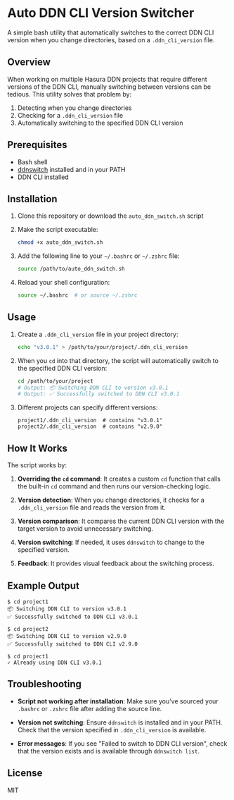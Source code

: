 # Auto DDN CLI Version Switcher

A simple bash utility that automatically switches to the correct DDN CLI version when you change directories, based on a `.ddn_cli_version` file.

## Overview

When working on multiple Hasura DDN projects that require different versions of the DDN CLI, manually switching between versions can be tedious. This utility solves that problem by:

1. Detecting when you change directories
2. Checking for a `.ddn_cli_version` file
3. Automatically switching to the specified DDN CLI version

## Prerequisites

- Bash shell
- [ddnswitch](https://github.com/yourusername/ddnswitch) installed and in your PATH
- DDN CLI installed

## Installation

1. Clone this repository or download the `auto_ddn_switch.sh` script

2. Make the script executable:
   ```bash
   chmod +x auto_ddn_switch.sh
   ```

3. Add the following line to your `~/.bashrc` or `~/.zshrc` file:
   ```bash
   source /path/to/auto_ddn_switch.sh
   ```

4. Reload your shell configuration:
   ```bash
   source ~/.bashrc  # or source ~/.zshrc
   ```

## Usage

1. Create a `.ddn_cli_version` file in your project directory:
   ```bash
   echo "v3.0.1" > /path/to/your/project/.ddn_cli_version
   ```

2. When you `cd` into that directory, the script will automatically switch to the specified DDN CLI version:
   ```bash
   cd /path/to/your/project
   # Output: 📦 Switching DDN CLI to version v3.0.1
   # Output: ✅ Successfully switched to DDN CLI v3.0.1
   ```

3. Different projects can specify different versions:
   ```
   project1/.ddn_cli_version  # contains "v3.0.1"
   project2/.ddn_cli_version  # contains "v2.9.0"
   ```

## How It Works

The script works by:

1. **Overriding the `cd` command**: It creates a custom `cd` function that calls the built-in `cd` command and then runs our version-checking logic.

2. **Version detection**: When you change directories, it checks for a `.ddn_cli_version` file and reads the version from it.

3. **Version comparison**: It compares the current DDN CLI version with the target version to avoid unnecessary switching.

4. **Version switching**: If needed, it uses `ddnswitch` to change to the specified version.

5. **Feedback**: It provides visual feedback about the switching process.

## Example Output

```
$ cd project1
📦 Switching DDN CLI to version v3.0.1
✅ Successfully switched to DDN CLI v3.0.1

$ cd project2
📦 Switching DDN CLI to version v2.9.0
✅ Successfully switched to DDN CLI v2.9.0

$ cd project1
✓ Already using DDN CLI v3.0.1
```

## Troubleshooting

- **Script not working after installation**: Make sure you've sourced your `.bashrc` or `.zshrc` file after adding the source line.

- **Version not switching**: Ensure `ddnswitch` is installed and in your PATH. Check that the version specified in `.ddn_cli_version` is available.

- **Error messages**: If you see "Failed to switch to DDN CLI version", check that the version exists and is available through `ddnswitch list`.

## License

MIT